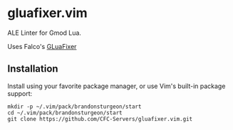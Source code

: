 # gluafixer.vim
ALE Linter for Gmod Lua.

Uses Falco's [GLuaFixer](https://github.com/FPtje/GLuaFixer)

## Installation

Install using your favorite package manager, or use Vim's built-in package support:
```
mkdir -p ~/.vim/pack/brandonsturgeon/start
cd ~/.vim/pack/brandonsturgeon/start
git clone https://github.com/CFC-Servers/gluafixer.vim.git
```
